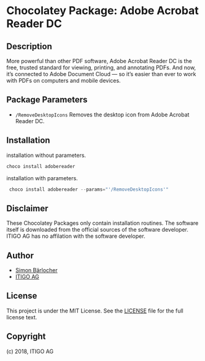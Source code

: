 # Chocolatey Package: Adobe Acrobat Reader DC

## Description

More powerful than other PDF software, Adobe Acrobat Reader DC is the free, trusted standard for viewing, printing, and annotating PDFs. And now, it’s connected to Adobe Document Cloud — so it’s easier than ever to work with PDFs on computers and mobile devices.

## Package Parameters

* `/RemoveDesktopIcons` Removes the desktop icon from Adobe Acrobat Reader DC.

## Installation

installation without parameters.

```ps1
choco install adobereader
```

installation with parameters.

```powershell
 choco install adobereader --params="'/RemoveDesktopIcons'"
```

## Disclaimer

These Chocolatey Packages only contain installation routines. The software itself is downloaded from the official sources of the software developer. ITIGO AG has no affilation with the software developer.

## Author

* [Simon Bärlocher](https://sbaerlocher.ch)
* [ITIGO AG](https://www.itigo.ch)

## License

This project is under the MIT License. See the [LICENSE](LICENSE) file for the full license text.

## Copyright

(c) 2018, ITIGO AG
